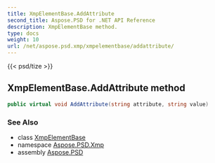 ```yaml
---
title: XmpElementBase.AddAttribute
second_title: Aspose.PSD for .NET API Reference
description: XmpElementBase method. 
type: docs
weight: 10
url: /net/aspose.psd.xmp/xmpelementbase/addattribute/
---
```

{{< psd/tize >}}
## XmpElementBase.AddAttribute method

```csharp
public virtual void AddAttribute(string attribute, string value)
```

### See Also

* class [XmpElementBase](../)
* namespace [Aspose.PSD.Xmp](../../xmpelementbase/)
* assembly [Aspose.PSD](../../../)



